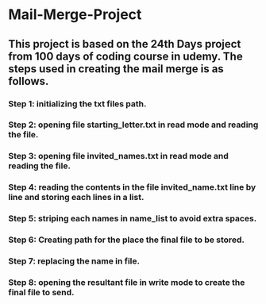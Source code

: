 # Mail-Merge-Project
## This project is based on the 24th Days project from 100 days of coding course in udemy. The steps used in creating the mail merge is as follows.
### Step 1: initializing the txt files path.
### Step 2: opening file starting_letter.txt in read mode and reading the file.
### Step 3: opening file invited_names.txt in read mode and reading the file.
### Step 4: reading the contents in the file invited_name.txt line by line and storing each lines in a list.
### Step 5: striping each names in name_list to avoid extra spaces.
### Step 6: Creating path for the place the final file to be stored.
### Step 7: replacing the name in file.
### Step 8: opening the resultant file in write mode to create the final file to send.
